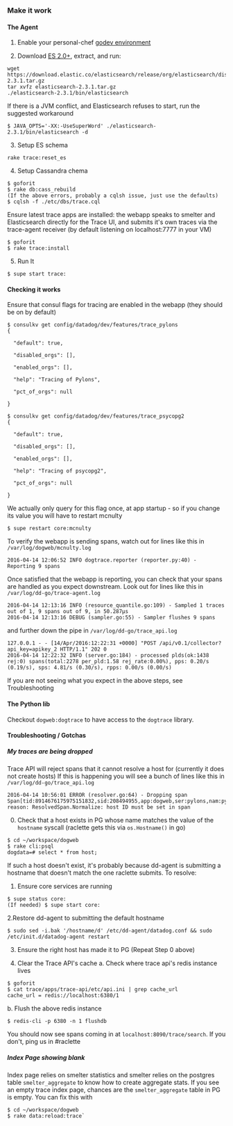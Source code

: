 ### Make it work

#### The Agent

1. Enable your personal-chef [godev environment](https://github.com/DataDog/devops/wiki/Development-Environment#select-your-environment)

2. Download [ES 2.0+](https://www.elastic.co/downloads/elasticsearch), extract, and run:

```
wget https://download.elastic.co/elasticsearch/release/org/elasticsearch/distribution/tar/elasticsearch/2.3.1/elasticsearch-2.3.1.tar.gz
tar xvfz elasticsearch-2.3.1.tar.gz
./elasticsearch-2.3.1/bin/elasticsearch
```

If there is a JVM conflict, and Elasticsearch refuses to start, run the suggested workaround
```
$ JAVA_OPTS='-XX:-UseSuperWord' ./elasticsearch-2.3.1/bin/elasticsearch -d
```

3. Setup ES schema
```
rake trace:reset_es
```

4. Setup Cassandra chema

```
$ goforit
$ rake db:cass_rebuild
(If the above errors, probably a cqlsh issue, just use the defaults)
$ cqlsh -f ./etc/dbs/trace.cql
```

Ensure latest trace apps are installed: the webapp speaks to smelter and Elasticsearch directly for the Trace UI,
and submits it's own traces via the trace-agent receiver (by default listening on localhost:7777 in your VM)
```
$ goforit
$ rake trace:install
```

5. Run It
```
$ supe start trace:
```


#### Checking it works
Ensure that consul flags for tracing are enabled in the webapp (they should be on by default)
```
$ consulkv get config/datadog/dev/features/trace_pylons
{

  "default": true,

  "disabled_orgs": [],

  "enabled_orgs": [],

  "help": "Tracing of Pylons",

  "pct_of_orgs": null

}

$ consulkv get config/datadog/dev/features/trace_psycopg2
{

  "default": true,

  "disabled_orgs": [],

  "enabled_orgs": [],

  "help": "Tracing of psycopg2",

  "pct_of_orgs": null

}
```
We actually only query for this flag once, at app startup - so if you change its value you will have to restart mcnulty
```
$ supe restart core:mcnulty
```

To verify the webapp is sending spans, watch out for lines like this in `/var/log/dogweb/mcnulty.log`
```
2016-04-14 12:06:52 INFO dogtrace.reporter (reporter.py:40) - Reporting 9 spans
```

Once satisfied that the webapp is reporting, you can check that your spans are handled as you expect downstream.
Look out for lines like this in `/var/log/dd-go/trace-agent.log`
```
2016-04-14 12:13:16 INFO (resource_quantile.go:109) - Sampled 1 traces out of 1, 9 spans out of 9, in 50.287µs
2016-04-14 12:13:16 DEBUG (sampler.go:55) - Sampler flushes 9 spans
```

and further down the pipe in `/var/log/dd-go/trace_api.log`
```
127.0.0.1 - - [14/Apr/2016:12:22:31 +0000] "POST /api/v0.1/collector?api_key=apikey_2 HTTP/1.1" 202 0
2016-04-14 12:22:32 INFO (server.go:184) - processed plds(ok:1438 rej:0) spans(total:2278 per_pld:1.58 rej_rate:0.00%), pps: 0.20/s (0.19/s), sps: 4.81/s (0.30/s), rpps: 0.00/s (0.00/s)
```

If you are not seeing what you expect in the above steps, see Troubleshooting

#### The Python lib

Checkout `dogweb:dogtrace` to have access to the `dogtrace` library.


#### Troubleshooting / Gotchas
##### My traces are being dropped

Trace API will reject spans that it cannot resolve a host for (currently it does not create hosts)
If this is happening you will see a bunch of lines like this in `/var/log/dd-go/trace_api.log`

```
2016-04-14 10:56:01 ERROR (resolver.go:64) - Dropping span Span[tid:8914676175975151832,sid:208494955,app:dogweb,ser:pylons,nam:pylons.middleware.routes,res:__call__], reason: ResolvedSpan.Normalize: host ID must be set in span
```

0. Check that a host exists in PG whose name matches the value of the `hostname` syscall (raclette gets this via `os.Hostname()` in go)
```
$ cd ~/workspace/dogweb
$ rake cli:psql
dogdata=# select * from host;
```

If such a host doesn't exist, it's probably because dd-agent is submitting a hostname that doesn't match
the one raclette submits. To resolve:

1. Ensure core services are running
```
$ supe status core:
(If needed) $ supe start core:
```

2.Restore dd-agent to submitting the default hostname
```
$ sudo sed -i.bak '/hostname/d' /etc/dd-agent/datadog.conf && sudo /etc/init.d/datadog-agent restart
```

3. Ensure the right host has made it to PG (Repeat Step 0 above)

4. Clear the Trace API's cache
  a. Check where trace api's redis instance lives
```
$ goforit
$ cat trace/apps/trace-api/etc/api.ini | grep cache_url
cache_url = redis://localhost:6380/1
```
  b. Flush the above redis instance
```
$ redis-cli -p 6380 -n 1 flushdb
```

You should now see spans coming in at `localhost:8090/trace/search`. If you don't, ping us in #raclette

##### Index Page showing blank
Index page relies on smelter statistics and smelter relies on the postgres table `smelter_aggregate` to know how to create aggregate stats.
If you see an empty trace index page, chances are the `smelter_aggregate` table in PG is empty. You can fix this with

```
$ cd ~/workspace/dogweb
$ rake data:reload:trace`
```
